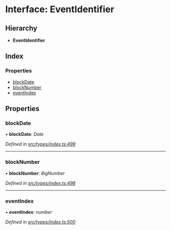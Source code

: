 # Interface: EventIdentifier

## Hierarchy

* **EventIdentifier**

## Index

### Properties

* [blockDate](eventidentifier.md#blockdate)
* [blockNumber](eventidentifier.md#blocknumber)
* [eventIndex](eventidentifier.md#eventindex)

## Properties

###  blockDate

• **blockDate**: *Date*

*Defined in [src/types/index.ts:499](https://github.com/PolymathNetwork/polymesh-sdk/blob/05b527a2/src/types/index.ts#L499)*

___

###  blockNumber

• **blockNumber**: *BigNumber*

*Defined in [src/types/index.ts:498](https://github.com/PolymathNetwork/polymesh-sdk/blob/05b527a2/src/types/index.ts#L498)*

___

###  eventIndex

• **eventIndex**: *number*

*Defined in [src/types/index.ts:500](https://github.com/PolymathNetwork/polymesh-sdk/blob/05b527a2/src/types/index.ts#L500)*
